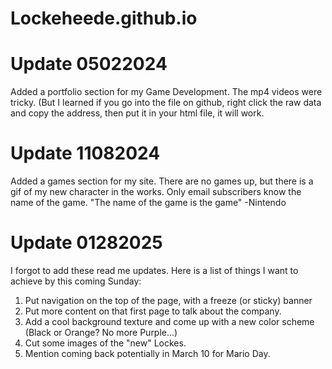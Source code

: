 # Lockeheede.github.io

# Update 05022024
Added a portfolio section for my Game Development. The mp4 videos were tricky. (But I learned if you go into the file on github, right click the raw data and copy the address, then put it in your html file, it will work.

# Update 11082024
Added a games section for my site. There are no games up, but there is a gif of my new character in the works. Only email subscribers know the name of the game.
"The name of the game is the game" -Nintendo

# Update 01282025
I forgot to add these read me updates. Here is a list of things I want to achieve by this coming Sunday:
1. Put navigation on the top of the page, with a freeze (or sticky) banner
2. Put more content on that first page to talk about the company.
3. Add a cool background texture and come up with a new color scheme (Black or Orange? No more Purple...)
4. Cut some images of the "new" Lockes.
5. Mention coming back potentially in March 10 for Mario Day.

